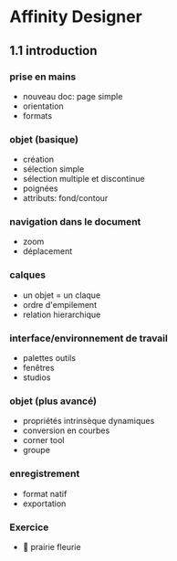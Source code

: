 # Affinity Designer

## 1.1 introduction

### prise en mains
- nouveau doc: page simple
- orientation
- formats

### objet (basique)
- création
- sélection simple
- sélection multiple et discontinue
- poignées
- attributs: fond/contour

### navigation dans le document
- zoom
- déplacement

### calques
- un objet = un claque
- ordre d'empilement
- relation hierarchique

### interface/environnement de travail
- palettes outils
- fenêtres
- studios

### objet (plus avancé)
- propriétés intrinsèque dynamiques
- conversion en courbes
- corner tool
- groupe

### enregistrement
- format natif
- exportation

### Exercice
- :sunflower: prairie fleurie
